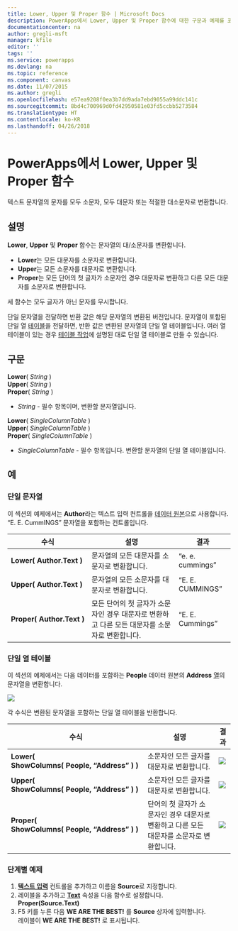 ```yaml
---
title: Lower, Upper 및 Proper 함수 | Microsoft Docs
description: PowerApps에서 Lower, Upper 및 Proper 함수에 대한 구문과 예제를 포함한 참조 정보
documentationcenter: na
author: gregli-msft
manager: kfile
editor: ''
tags: ''
ms.service: powerapps
ms.devlang: na
ms.topic: reference
ms.component: canvas
ms.date: 11/07/2015
ms.author: gregli
ms.openlocfilehash: e57ea9208f0ea3b7dd9ada7ebd9055a99ddc141c
ms.sourcegitcommit: 8bd4c700969d0fd42950581e03fd5ccbb5273584
ms.translationtype: HT
ms.contentlocale: ko-KR
ms.lasthandoff: 04/26/2018
---
```

# <a name="lower-upper-and-proper-functions-in-powerapps"></a>PowerApps에서 Lower, Upper 및 Proper 함수
텍스트 문자열의 문자를 모두 소문자, 모두 대문자 또는 적절한 대소문자로 변환합니다.

## <a name="description"></a>설명
**Lower**, **Upper** 및 **Proper** 함수는 문자열의 대/소문자를 변환합니다.

* **Lower**는 모든 대문자를 소문자로 변환합니다.
* **Upper**는 모든 소문자를 대문자로 변환합니다.
* **Proper**는 모든 단어의 첫 글자가 소문자인 경우 대문자로 변환하고 다른 모든 대문자를 소문자로 변환합니다.

세 함수는 모두 글자가 아닌 문자를 무시합니다.

단일 문자열을 전달하면 반환 값은 해당 문자열의 변환된 버전입니다.  문자열이 포함된 단일 열 [테이블](../working-with-tables.md)을 전달하면, 반환 값은 변환된 문자열의 단일 열 테이블입니다. 여러 열 테이블이 있는 경우 [테이블 작업](../working-with-tables.md)에 설명된 대로 단일 열 테이블로 만들 수 있습니다.

## <a name="syntax"></a>구문
**Lower**( *String* )<br>**Upper**( *String* )<br>**Proper**( *String* )

* *String* - 필수 항목이며, 변환할 문자열입니다.

**Lower**( *SingleColumnTable* )<br>**Upper**( *SingleColumnTable* )<br>**Proper**( *SingleColumnTable* )

* *SingleColumnTable* - 필수 항목입니다. 변환할 문자열의 단일 열 테이블입니다.

## <a name="examples"></a>예
### <a name="single-string"></a>단일 문자열
이 섹션의 예제에서는 **Author**라는 텍스트 입력 컨트롤을 [데이터 원본](../working-with-data-sources.md)으로 사용합니다. “E. E. CummINGS” 문자열을 포함하는 컨트롤입니다.

| 수식 | 설명 | 결과 |
| --- | --- | --- |
| **Lower(&nbsp;Author.Text&nbsp;)** |문자열의 모든 대문자를 소문자로 변환합니다. |“e. e. cummings” |
| **Upper(&nbsp;Author.Text&nbsp;)** |문자열의 모든 소문자를 대문자로 변환합니다. |“E. E. CUMMINGS” |
| **Proper(&nbsp;Author.Text&nbsp;)** |모든 단어의 첫 글자가 소문자인 경우 대문자로 변환하고 다른 모든 대문자를 소문자로 변환합니다. |“E. E. Cummings” |

### <a name="single-column-table"></a>단일 열 테이블
이 섹션의 예제에서는 다음 데이터를 포함하는 **People** 데이터 원본의 **Address** [열](../working-with-tables.md#columns)의 문자열을 변환합니다.

![](media/function-lower-upper-proper/people-table.png)

각 수식은 변환된 문자열을 포함하는 단일 열 테이블을 반환합니다.

| 수식 | 설명 | 결과 |
| --- | --- | --- |
| **Lower( ShowColumns(&nbsp;People,&nbsp;“Address”&nbsp;) )** |소문자인 모든 글자를 대문자로 변환합니다. |<style> img { max-width:none; } </style> ![](media/function-lower-upper-proper/people-table-lower.png) |
| **Upper( ShowColumns(&nbsp;People,&nbsp;“Address”&nbsp;) )** |소문자인 모든 글자를 대문자로 변환합니다. |![](media/function-lower-upper-proper/people-table-upper.png) |
| **Proper( ShowColumns(&nbsp;People,&nbsp;“Address”&nbsp;) )** |단어의 첫 글자가 소문자인 경우 대문자로 변환하고 다른 모든 대문자를 소문자로 변환합니다. |![](media/function-lower-upper-proper/people-table-proper.png) |

### <a name="step-by-step-example"></a>단계별 예제
1. **[텍스트 입력](../controls/control-text-input.md)** 컨트롤을 추가하고 이름을 **Source**로 지정합니다.
2. 레이블을 추가하고 **[Text](../controls/properties-core.md)** 속성을 다음 함수로 설정합니다.<br>**Proper(Source.Text)**
3. F5 키를 누른 다음 **WE ARE THE BEST!** 를 **Source** 상자에 입력합니다.<br>레이블이 **WE ARE THE BEST!** 로 표시됩니다.

